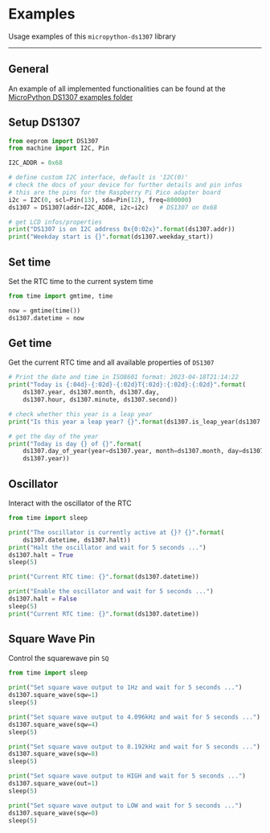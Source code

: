 # Examples

Usage examples of this `micropython-ds1307` library

---------------

## General

An example of all implemented functionalities can be found at the
[MicroPython DS1307 examples folder][ref-micropython-ds1307-examples]

## Setup DS1307

```python
from eeprom import DS1307
from machine import I2C, Pin

I2C_ADDR = 0x68

# define custom I2C interface, default is 'I2C(0)'
# check the docs of your device for further details and pin infos
# this are the pins for the Raspberry Pi Pico adapter board
i2c = I2C(0, scl=Pin(13), sda=Pin(12), freq=800000)
ds1307 = DS1307(addr=I2C_ADDR, i2c=i2c)   # DS1307 on 0x68

# get LCD infos/properties
print("DS1307 is on I2C address 0x{0:02x}".format(ds1307.addr))
print("Weekday start is {}".format(ds1307.weekday_start))
```

## Set time

Set the RTC time to the current system time

```python
from time import gmtime, time

now = gmtime(time())
ds1307.datetime = now
```

## Get time

Get the current RTC time and all available properties of `DS1307`

```python
# Print the date and time in ISO8601 format: 2023-04-18T21:14:22
print("Today is {:04d}-{:02d}-{:02d}T{:02d}:{:02d}:{:02d}".format(
    ds1307.year, ds1307.month, ds1307.day,
    ds1307.hour, ds1307.minute, ds1307.second))

# check whether this year is a leap year
print("Is this year a leap year? {}".format(ds1307.is_leap_year(ds1307.year)))

# get the day of the year
print("Today is day {} of {}".format(
    ds1307.day_of_year(year=ds1307.year, month=ds1307.month, day=ds1307.day),
    ds1307.year))
```

## Oscillator

Interact with the oscillator of the RTC

```python
from time import sleep

print("The oscillator is currently active at {}? {}".format(
    ds1307.datetime, ds1307.halt))
print("Halt the oscillator and wait for 5 seconds ...")
ds1307.halt = True
sleep(5)

print("Current RTC time: {}".format(ds1307.datetime))

print("Enable the oscillator and wait for 5 seconds ...")
ds1307.halt = False
sleep(5)
print("Current RTC time: {}".format(ds1307.datetime))
```

## Square Wave Pin

Control the squarewave pin `SQ`

```python
from time import sleep

print("Set square wave output to 1Hz and wait for 5 seconds ...")
ds1307.square_wave(sqw=1)
sleep(5)

print("Set square wave output to 4.096kHz and wait for 5 seconds ...")
ds1307.square_wave(sqw=4)
sleep(5)

print("Set square wave output to 8.192kHz and wait for 5 seconds ...")
ds1307.square_wave(sqw=8)
sleep(5)

print("Set square wave output to HIGH and wait for 5 seconds ...")
ds1307.square_wave(out=1)
sleep(5)

print("Set square wave output to LOW and wait for 5 seconds ...")
ds1307.square_wave(sqw=0)
sleep(5)
```

[ref-micropython-ds1307-examples]: https://github.com/brainelectronics/micropython-ds1307/tree/main/examples
